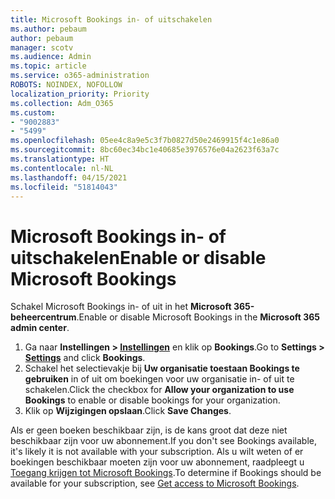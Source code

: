 ```yaml
---
title: Microsoft Bookings in- of uitschakelen
ms.author: pebaum
author: pebaum
manager: scotv
ms.audience: Admin
ms.topic: article
ms.service: o365-administration
ROBOTS: NOINDEX, NOFOLLOW
localization_priority: Priority
ms.collection: Adm_O365
ms.custom:
- "9002883"
- "5499"
ms.openlocfilehash: 05ee4c8a9e5c3f7b0827d50e2469915f4c1e86a0
ms.sourcegitcommit: 8bc60ec34bc1e40685e3976576e04a2623f63a7c
ms.translationtype: HT
ms.contentlocale: nl-NL
ms.lasthandoff: 04/15/2021
ms.locfileid: "51814043"
---
```

# <a name="enable-or-disable-microsoft-bookings"></a><span data-ttu-id="70992-102">Microsoft Bookings in- of uitschakelen</span><span class="sxs-lookup"><span data-stu-id="70992-102">Enable or disable Microsoft Bookings</span></span>

<span data-ttu-id="70992-103">Schakel Microsoft Bookings in- of uit in het **Microsoft 365-beheercentrum**.</span><span class="sxs-lookup"><span data-stu-id="70992-103">Enable or disable Microsoft Bookings in the **Microsoft 365 admin center**.</span></span>

1. <span data-ttu-id="70992-104">Ga naar **Instellingen > [Instellingen](https://admin.microsoft.com/Adminportal/Home?source=applauncher#/Settings/Services)** en klik op **Bookings**.</span><span class="sxs-lookup"><span data-stu-id="70992-104">Go to **Settings > [Settings](https://admin.microsoft.com/Adminportal/Home?source=applauncher#/Settings/Services)** and click **Bookings**.</span></span>
2. <span data-ttu-id="70992-105">Schakel het selectievakje bij **Uw organisatie toestaan Bookings te gebruiken** in of uit om boekingen voor uw organisatie in- of uit te schakelen.</span><span class="sxs-lookup"><span data-stu-id="70992-105">Click the checkbox for **Allow your organization to use Bookings** to enable or disable bookings for your organization.</span></span>
3. <span data-ttu-id="70992-106">Klik op **Wijzigingen opslaan**.</span><span class="sxs-lookup"><span data-stu-id="70992-106">Click **Save Changes**.</span></span>

<span data-ttu-id="70992-107">Als er geen boeken beschikbaar zijn, is de kans groot dat deze niet beschikbaar zijn voor uw abonnement.</span><span class="sxs-lookup"><span data-stu-id="70992-107">If you don't see Bookings available, it's likely it is not available with your subscription.</span></span> <span data-ttu-id="70992-108">Als u wilt weten of er boekingen beschikbaar moeten zijn voor uw abonnement, raadpleegt u [Toegang krijgen tot Microsoft Bookings](https://support.microsoft.com/nl-NL/office/get-access-to-microsoft-bookings-5382dc07-aaa5-45c9-8767-502333b214ce).</span><span class="sxs-lookup"><span data-stu-id="70992-108">To determine if Bookings should be available for your subscription, see [Get access to Microsoft Bookings](https://support.microsoft.com/nl-NL/office/get-access-to-microsoft-bookings-5382dc07-aaa5-45c9-8767-502333b214ce).</span></span>
